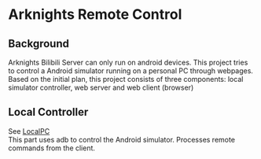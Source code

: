 # Arknights Remote Control
## Background
Arknights Bilibili Server can only run on android devices. This project tries to control a Android simulator running on a personal PC through webpages. Based on the initial plan, this project consists of three components: local simulator controller, web server and web client (browser)

## Local Controller
See [LocalPC](localPC/)  
This part uses adb to control the Android simulator. Processes remote commands from the client. 